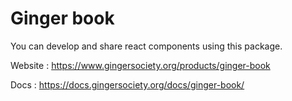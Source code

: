 # Ginger book

You can develop and share react components using this package.

Website : https://www.gingersociety.org/products/ginger-book

Docs : https://docs.gingersociety.org/docs/ginger-book/
